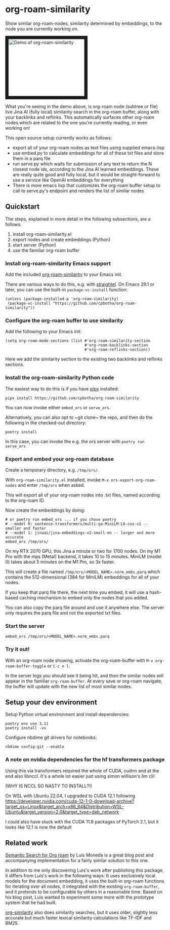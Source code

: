 # org-roam-similarity

Show similar org-roam-nodes, similarity determined by embeddings, to the node you are currently working on.

<a href="http://www.youtube.com/watch?feature=player_embedded&v=cHQx4ITQRNU
" target="_blank"><img src="http://img.youtube.com/vi/cHQx4ITQRNU/0.jpg" 
alt="Demo of org-roam-similarity" width="240" height="180" border="10" /></a>

What you're seeing in the demo above, is org-roam node (subtree or file) live Jina AI (fully local) similarity search in the org-roam buffer, along with your backlinks and reflinks. This automatically surfaces other org-roam nodes which are related to the one you're currently reading, or even working on!

This open source setup currently works as follows:

- export all of your org-roam nodes as text files using supplied emacs-lisp
- use embed.py to calculate embeddings for all of these txt files and store them in a parq file
- run serve.py which waits for submission of any text to return the N closest node ids, according to the Jina AI learned embeddings. These are really quite good and fully local, but it would be straight-forward to use a service like OpenAI embeddings for everything
- There is more emacs lisp that customizes the org-roam buffer setup to call to serve.py's endpoint and renders the list of similar nodes

## Quickstart

The steps, explained in more detail in the following subsections, are a follows:

1. install org-roam-similarity.el
2. export nodes and create embeddings (Python)
3. start server (Python)
4. use the familiar org-roam buffer

### Install org-roam-similarity Emacs support

Add the included [org-roam-similarity](./org-roam-similarity.el) to your Emacs init.

There are various ways to do this, e.g. with [straightel](https://github.com/radian-software/straight.el). On Emacs 29.1 or later, you can use the built-in `package-vc-install` function:

```emacs-lisp
(unless (package-installed-p 'org-roam-similarity)
 (package-vc-install "https://github.com/cpbotha/org-roam-similarity"))
```

### Configure the org-roam buffer to use similarity

Add the following to your Emacs init:

```emacs-lisp
(setq org-roam-mode-sections (list #'org-roam-similarity-section
                                   #'org-roam-backlinks-section
                                   #'org-roam-reflinks-section))
```

Here we add the similarity section to the existing two backlinks and reflinks sections.

### Install the org-roam-similarity Python code

The easiest way to do this is if you have [pipx](https://github.com/pypa/pipx) installed:

```shell
pipx install https://github.com/cpbotha/org-roam-similarity
```

You can now invoke either `embed_ors` or `serve_ors`.

Alternatively, you can also opt to ~git clone~ the repo, and then do the following in the checked-out directory:

```shell
poetry install
```

In this case, you can invoke the e.g. the ors server with `poetry run serve_ors`

### Export and embed your org-roam database

Create a temporary directory, e.g. `/tmp/ors/`.

With `org-roam-similarity.el` installed, invoke `M-x ors-export-org-roam-nodes` and enter `/tmp/ors` when asked.

This will export all of your org-roam nodes into .txt files, named according to the org-roam ID.

Now create the embeddings by doing:

```shell
# or poetry run embed_ors ... if you chose poetry
# --model 0: sentence-transformers/multi-qa-MiniLM-L6-cos-v1 -- smaller and faster
# --model 1: jinaai/jina-embeddings-v2-small-en -- larger and more accurate
embed_ors /tmp/ors/
```

On my RTX 2070 GPU, this Jina a minute or two for 1700 nodes. On my M1 Pro with the mps (Metal) backend, it takes 10 to 15 minutes. MiniLM (model 0) takes about 5 minutes on the M1 Pro, so 3x faster.

This will create a file named `/tmp/ors/<MODEL_NAME>.norm_embs.parq` which contains the 512-dimensional (384 for MiniLM) embeddings for all of your nodes.

If you keep that parq file there, the next time you embed, it will use a hash-based caching mechanism to embed only the nodes that you added.

You can also copy the parq file around and use it anywhere else. The server only requires the parq file and not the exported txt files.

### Start the server

```shell
embed_ors /tmp/ors/<MODEL_NAME>.norm_embs.parq
```

### Try it out!

With an org-roam node showing, activate the org-roam-buffer with `M-x org-roam-buffer-toggle` or `C-c n l`.

In the server logs you should see it being hit, and then the similar nodes will appear in the familiar `org-roam-buffer`. At every save or org-roam navigate, the buffer will update with the new list of most similar nodes.

## Setup your dev environment

Setup Python virtual environment and install dependencies:

```shell
poetry env use 3.11
poetry install -vv
```

Configure nbdime git drivers for notebooks:

```shell
nbdime config-git --enable
```

### A note on nvidia dependencies for the hf transformers package

Using this via transformers required the whole of CUDA, cudnn and at the end also libnccl. It's a whole lot easier just using simon willison's llm cli!

(WHY IS NCCL SO NASTY TO INSTALL?!)

On WSL with Ubuntu 22.04, I upgraded to CUDA 12.1 following https://developer.nvidia.com/cuda-12-1-0-download-archive?target_os=Linux&target_arch=x86_64&Distribution=WSL-Ubuntu&target_version=2.0&target_type=deb_network

I could also have stuck with the CUDA 11.8 packages of PyTorch 2.1, but it looks like 12.1 is now the default

## Related work

[Semantic Search for Org roam](https://lgmoneda.github.io/2023/04/08/semantic-search-for-org-roam.html) by Luis Moneda is a great blog post and accompanying implementation for a fairly similar solution to this one.

In addition to me only discovering Luis's work after publishing this package, it differs from Luis's work in the following ways: It uses exclusively local models for the document embedding, it uses the built-in org-roam functions for iterating over all nodes, it integrated with the existing `org-roam-buffer`, and it pretends to be configurable by others in a reasonable time. Based on his blog post, Luis wanted to experiment some more with the prototype system that he had built.

[org-similarity](https://github.com/brunoarine/org-similarity) also does similarity searches, but it uses
older, slightly less accurate but much faster lexical similarity calculations like TF-IDF and BM25.

